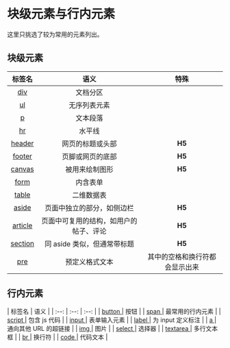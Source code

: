 # 块级元素与行内元素

这里只挑选了较为常用的元素列出。

## 块级元素

| 标签名 | 语义 | 特殊 |
| :--: | :--: |  :--:  |
| [div ](https://developer.mozilla.org/zh-CN/docs/Web/HTML/Element/div) | 文档分区 |   |
| [ul ](https://developer.mozilla.org/zh-CN/docs/Web/HTML/Element/ul) | 无序列表元素 |  |
| [p ](https://developer.mozilla.org/zh-CN/docs/Web/HTML/Element/p) | 文本段落 |  |
| [hr ](https://developer.mozilla.org/zh-CN/docs/Web/HTML/Element/hr) |  水平线  |   |
| [header ](https://developer.mozilla.org/zh-CN/docs/Web/HTML/Element/header)  |  网页的标题或头部  |  **H5**  |
| [footer ](https://developer.mozilla.org/zh-CN/docs/Web/HTML/Element/footer)  |  页脚或网页的底部   |  **H5**  |
| [canvas ](https://developer.mozilla.org/zh-CN/docs/Web/HTML/Element/canvas)   |  被用来绘制图形   |  **H5**  |
| [form ](https://developer.mozilla.org/zh-CN/docs/Web/HTML/Element/form)   |  内含表单  |    |
| [table ](https://developer.mozilla.org/zh-CN/docs/Web/HTML/Element/table)   |  二维数据表   |    |
| [aside ](https://developer.mozilla.org/zh-CN/docs/Web/HTML/Element/aside) | 页面中独立的部分，如侧边栏 | **H5** |  
| [article ](https://developer.mozilla.org/zh-CN/docs/Web/HTML/Element/article) | 页面中可复用的结构，如用户的帖子、评论 | **H5** | 
| [section ](https://developer.mozilla.org/zh-CN/docs/Web/HTML/Element/section) | 同 aside 类似，但通常带标题 | **H5** |
| [pre ](https://developer.mozilla.org/zh-CN/docs/Web/HTML/Element/pre)   |  预定义格式文本   |  其中的空格和换行符都会显示出来  |


## 行内元素

|  标签名  |  语义  |
| :--:  | :--: | :--: | 
| [button ](https://developer.mozilla.org/zh-CN/docs/Web/HTML/Element/button)  | 按钮  |
| [span ](https://developer.mozilla.org/zh-CN/HTML/Element/span)  | 最常用的行内元素  |
| [script ](https://developer.mozilla.org/zh-CN/HTML/Element/script)  |  包含 js 代码  |
| [input ](https://developer.mozilla.org/zh-CN/docs/Web/HTML/Element/Input)  |  表单输入元素  |
| [label ](https://developer.mozilla.org/zh-CN/docs/Web/HTML/Element/label)  |  为 input 定义标注  |
| [a ](https://developer.mozilla.org/zh-CN/docs/Web/HTML/Element/a)  |  通向其他 URL 的超链接  |
| [img ](https://developer.mozilla.org/zh-CN/docs/Web/HTML/Element/img)  |  图片  |
| [select ](https://developer.mozilla.org/zh-CN/docs/Web/HTML/Element/select)  | 选择器 |
| [textarea ](https://developer.mozilla.org/zh-CN/docs/Web/HTML/Element/textarea)  |  多行文本框  |
| [br ](https://developer.mozilla.org/zh-CN/docs/Web/HTML/Element/br)  |  换行符  |
| [code ](https://developer.mozilla.org/zh-CN/docs/Web/HTML/Element/code)  |  代码文本  |



